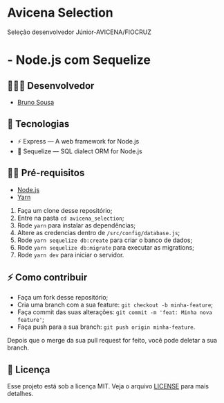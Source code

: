 # Avicena Selection
 <p> Seleção desenvolvedor Júnior-AVICENA/FIOCRUZ </p>
<h1>
 - Node.js com Sequelize
</h1>

## 👨🏼‍💻 Desenvolvedor 

- [Bruno Sousa](https://github.com/brunosousadev)


## 🚀 Tecnologias

- ⚡ Express — A web framework for Node.js
- 💾 Sequelize — SQL dialect ORM for Node.js


## ✋🏻 Pré-requisitos

- [Node.js](https://nodejs.org/en/)
- [Yarn](https://yarnpkg.com/pt-BR/docs/install)


1. Faça um clone desse repositório;
2. Entre na pasta `cd avicena_selection`;
3. Rode `yarn` para instalar as dependências;
4. Altere as credencias dentro de `/src/config/database.js`;
5. Rode `yarn sequelize db:create` para criar o banco de dados;
6. Rode `yarn sequelize db:migrate` para executar as migrations;
7. Rode `yarn dev` para iniciar o servidor.

## ⚡️ Como contribuir

- Faça um fork desse repositório;
- Cria uma branch com a sua feature: `git checkout -b minha-feature`;
- Faça commit das suas alterações: `git commit -m 'feat: Minha nova feature'`;
- Faça push para a sua branch: `git push origin minha-feature`.

Depois que o merge da sua pull request for feito, você pode deletar a sua branch.


## 📝 Licença

Esse projeto está sob a licença MIT. Veja o arquivo [LICENSE](LICENSE.md) para mais detalhes.
